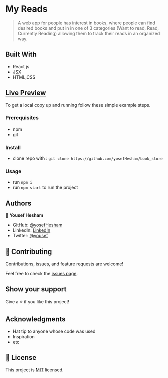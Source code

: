 
# My Reads

> A web app for people has interest in books, where people can find desired books and put in in one of 3 categories (Want to read, Read, Currently Reading) allowing them to track their reads in an organized way.

## Built With

- React js
- JSX
- HTML,CSS


## [Live Preview](https://stellar-genie-c4c4e2.netlify.app/)



To get a local copy up and running follow these simple example steps.

### Prerequisites
- npm
- git


### Install
- clone repo with : `git clone https://github.com/yosefHesham/book_store`

### Usage
-  run `npm i`
-  run `npm start` to run the project



## Authors

👤 **Yousef Hesham**

- GitHub: [@yosefHesham](https://github.com/yosefHesham)
- LinkedIn: [LinkedIn](https://www.linkedin.com/in/yousef-hesham-b132ba179/)
- Twitter: [@yousef](https://twitter.com/Yousef45653478)
## 🤝 Contributing

Contributions, issues, and feature requests are welcome!

Feel free to check the [issues page](../../issues/).

## Show your support

Give a ⭐️ if you like this project!

## Acknowledgments

- Hat tip to anyone whose code was used
- Inspiration
- etc

## 📝 License

This project is [MIT](./MIT.md) licensed.